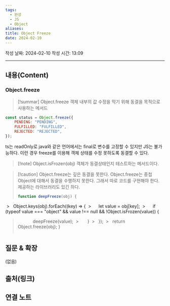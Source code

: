 ```yaml
---
tags:
  - 완성
  - JS
  - Object
aliases: 
title: Object Freeze
date: 2024-02-10
---
```

작성 날짜: 2024-02-10
작성 시간: 13:09


----
## 내용(Content)
### Object.freeze
>[!summar] Object.freeze
>객체 내부의 값 수정을 막기 위해 동결을 목적으로 사용하는 메서드


```js
const status = Object.freeze({
    PENDING: "PENDING",
    FULFILLED: "FULFILLED",
    REJECTED: "REJECTED",
});
```

ts는 readOnly로 java와 같은 언어에서는 final로 변수를 고정할 수 있지만 JS는 불가능하다. 이런 경우 freeze를 이용해 객체 상태를 수정 못하도록 동결할 수 있다.

>[!note] Object.isFrozen(obj)
>객체가 동결상태인지 테스트하는 메서드이다.

>[!caution] Object.freeze는 깊은 동결을 못한다.
>Object.freeze는 중첩 Object에 대해서 동결을 수행하지 못한다. 그래서 따로 코드를 구현해야 한다. 제공하는 라이브러리도 있긴 하다.
>```js
>function deepFreeze(obj) {
 >   Object.keys(obj).forEach((key) => {
 >      let value = obj[key];
 >      if (typeof value === "object" && value !== null && !Object.isFrozen(value)) {
>            deepFreeze(value);
 >       }
 >   });
 >   return Object.freeze(obj);
>}
>```
## 질문 & 확장

(없음)

## 출처(링크)


## 연결 노트










